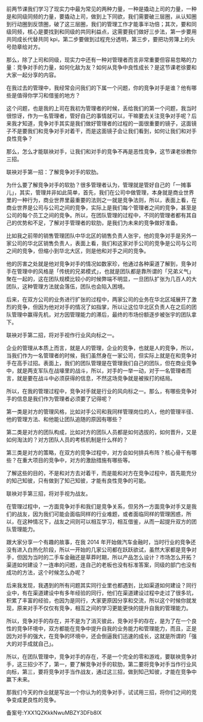 前两节课我们学习了现实力中最为常见的两种力量，一种是撬动上司的力量，一种是和同级同频的力量，要撬动上司，做到上下同欲，我们需要破三层圈，从认知圈到行动圈到反馈圈，破了这三层圈，我们的管理工作才能事半功倍；其次，要和同级同频，核心是要找到和同级的共同利益点，这需要我们做好三步法，第一步要用共同成长代替共同 kpi，第二步要做到过程充分透明，第三步，要把功劳簿上的头号勋章给对方。

那么，除了上司和同级，现实力中还有一种对管理者而言非常重要但容易忽略的力量：竞争对手的力量，如何化敌为友？如何从竞争中良性成长？是这节课老徐要和大家一起分享的内容。

在我过去的管理中，我经常会问我们的下属一个问题，你的竞争对手是谁？他有哪些是值得你学习和借鉴的地方？

这个问题，也是我的上司在我初为管理者的时候，丢给我们的第一个问题，我当时很惊讶，作为一名管理者，管好自己的事情就可以，干嘛要去关注竞争对手呢？后来我才知道，竞争对手其实是我们做好管理者的过程的一面很重要的镜子，这面镜子不是要我们和竞争对手对着干，而是这面镜子会让我们看到，如何让我们和对手良性竞争？

那么，怎么才能联袂对手，让我们和对手的竞争不再是恶性竞争，这节课老徐教你三招。

联袂对手第一招：了解竞争对手的软肋。

为什么要了解竞争对手的软肋？很多管理者认为，管理就是管好自己的「一摊事儿」，其实，管理并非如此简单，首先，我们在公司中做管理，本身就是商业世界里的一种行为，商业世界里最重要的法则之一就是竞争法则，所以，表面上看，在商业世界是公司与公司之间的竞争，实际上是我们每个管理者之间的竞争，甚至是公司的每个员工之间的竞争。所以，在团队管理的过程中，不同的管理者都有其自己的优势和不足，了解对手管理者的软肋，是我们为未来的竞争做好准备。

比如我之前带的销售管理团队中华北区的销售负责人张宇，他的竞争对手是另外一家公司的华北区销售负责人，表面上看，我们和这家对手公司的竞争是公司与公司之间的竞争，但缩小到华北大区，则是他和对手之间的竞争。

他的厉害之处就是他对竞争对手的情况如数家珍，他通过各种渠道了解到，竞争对手在管理中的风格是「传统的兄弟模式」，也就是团队都是靠所谓的「兄弟义气」聚在一起的，这在团队规模比较小的时候弊端不明显，一旦团队扩张为几百人的大团队，这种管理方法就会落伍，团队也会陷入困境。

后来，在双方公司的业务进行扩张的过程中，两家公司的业务在华北区域展开了激烈的竞争，但因为他对对手的情况了如指掌，所以让这位华北区负责人在之后的团队管理中赢得先机，对方因管理能力的滞后，最终的市场份额逐步被张宇的团队拿下。

联袂对手第二招，将对手视作行业风向标之一。

企业的管理从本质上而言，就是人的管理，企业的竞争，也就是人的竞争，所以，当我们作为一名管理者的时候，我们虽然身在一家公司，但实际上就是在和竞争对手在高手过招。表面上，我们的团队管理是在管理我们自己的团队，但在商业竞争中，就是两支军队在战壕里的战斗，所以，对手的一举一动，对于一名管理者而言，就是要在战斗中必须获得的信息，不然这场竞争就是被挨打的结局。

所以，在我的管理过程中，竞争对手就是行业的风向标之一。那么，有哪些竞争对手的信息是我们作为管理者必须要了记得呢？

第一类是对方的管理风格，比如对手公司和我同样管理岗位的人，他的管理半径、他的管理方法、和他能让团队追随的原因有哪些？

第二类是对方的团队构成，比如对方的团队人员都是如何选拔的，如何晋升，又是如何淘汰的？对方团队人员的考核机制是什么样的？

第三类是对方的策略，在双方的竞争过程中，对方会如何排兵布阵？核心骨干有哪些？在重大项目的竞争中，对方的激励措施有哪些等。

了解这些的目的，不是和对方去对着干，而是能和对方在竞争过程中，首先能充分的知己知彼，只有做到了知己知彼，才能有良性竞争的可能。

联袂对手第三招，将对手视为战友。

在管理过程中，一方面竞争对手和我们是竞争关系，但另外一方面竞争对手又是我们的战友，因为我们可能会面临同样的行业难题，或者面临同样的管理困惑，所以，在这种情况下，战友之间则可以相互学习，相互借鉴，从而一起提升双方的团队管理能力。

跟大家分享一个有趣的故事，在我 2014 年开始做汽车金融时，当时行业的竞争还没有进入白热化阶段，所以一开始的几家公司都在跃跃欲试，虽然大家都是竞争对手，但因为当时的二手车金融还是草莽时期，所以产品怎么设计？市场怎么开拓？渠道如何建设？一连串的问题，连自己的老板也没有标准答案，同级的部门也没有成功的方法，这个时候怎么办呢？

后来我发现，我遇到的所有问题其实同行业里也都遇到，比如渠道如何建设？同行业中，有在渠道建设中有多年经验的同行，他们在渠道建设过程中走过了很多坑，积累了丰富的经验，也因为是同行，大家更原因分享和交流，所以这个时候你就发现，原来对手不仅仅有竞争，相互之间的学习更能更快的提升自我的管理能力。

所以，竞争对手的存在，并不是为了消灭彼此，竞争对手的存在，是为了在一个良性的竞争环境中，双方都能在竞争中提升自我的业务能力和管理能力，而且，正是因为对手的强大，在竞争的环境中，还会倒逼我们迅速的成长，这就是所谓的「强大的对手成就自己」。

所以，在团队管理中，竞争对手的存在，不是一个完全的零和游戏，要联袂竞争对手，这三招少不了，第一，要了解竞争对手的软肋，第二要将竞争对手当作行业风向标，第三，要将竞争对手当作战友，通过这三招，做到知己知彼，才能在竞争中赢下未来。

那我们今天的作业就是写出一个你认为的竞争对手，试试用三招，将你们之间的竞争变成更良性的竞争。

备案号:YXX1QZKkkNwuMBZY3DFb8lX
